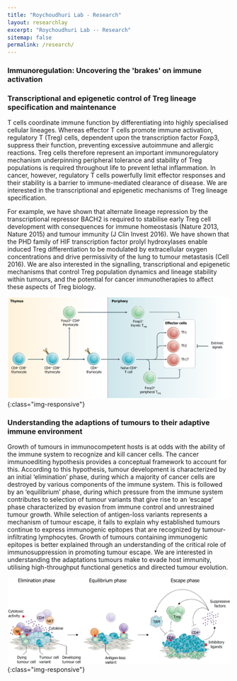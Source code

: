 ```yaml
---
title: "Roychoudhuri Lab - Research"
layout: researchlay
excerpt: "Roychoudhuri Lab -- Research"
sitemap: false
permalink: /research/
---
```


### Immunoregulation: Uncovering the 'brakes' on immune activation 



### Transcriptional and epigenetic control of Treg lineage specification and maintenance

T cells coordinate immune function by differentiating into highly specialised cellular lineages. Whereas effector T cells promote immune activation, regulatory T (Treg) cells, dependent upon the transcription factor Foxp3, suppress their function, preventing excessive autoimmune and allergic reactions. Treg cells therefore represent an important immunoregulatory mechanism underpinning peripheral tolerance and stability of Treg populations is required throughout life to prevent lethal inflammation. In cancer, however, regulatory T cells powerfully limit effector responses and their stability is a barrier to immune-mediated clearance of disease. We are interested in the transcriptional and epigenetic mechanisms of Treg lineage specification. 

For example, we have shown that alternate lineage repression by the transcriptional repressor BACH2 is required to stabilise early Treg cell development with consequences for immune homeostasis (Nature 2013, Nature 2015) and tumour immunity (J Clin Invest 2016). We have shown that the PHD family of HIF transcription factor prolyl hydroxylases enable induced Treg differentiation to be modulated by extracellular oxygen concentrations and drive permissivity of the lung to tumour metastasis (Cell 2016). 
We are also interested in the signalling, transcriptional and epigenetic mechanisms that control Treg population dynamics and lineage stability within tumours, and the potential for cancer immunotherapies to affect these aspects of Treg biology.

![Treg development](/images/respic/treg_development.png){:class="img-responsive"}


### Understanding the adaptions of tumours to their adaptive immune environment

Growth of tumours in immunocompetent hosts is at odds with the ability of the immune system to recognize and kill cancer cells. The cancer immunoediting hypothesis provides a conceptual framework to account for this. According to this hypothesis, tumour development is characterized by an initial ‘elimination’ phase, during which a majority of cancer cells are destroyed by various components of the immune system. This is followed by an ‘equilibrium’ phase, during which pressure from the immune system contributes to selection of tumour variants that give rise to an ‘escape’ phase characterized by evasion from immune control and unrestrained tumour growth. While selection of antigen-loss variants represents a mechanism of tumour escape, it fails to explain why established tumours continue to express immunogenic epitopes that are recognized by tumour-infiltrating lymphocytes. Growth of tumours containing immunogenic epitopes is better explained through an understanding of the critical role of immunosuppression in promoting tumour escape. We are interested in understanding the adaptations tumours make to evade host immunity, utilising high-throughput functional genetics and directed tumour evolution. 

![Cancer development](/images/respic/cancer_development.png){:class="img-responsive"}

